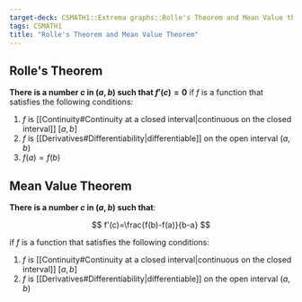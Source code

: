 ```yaml
---
target-deck: CSMATH1::Extrema graphs::Rolle's Theorem and Mean Value theorem
tags: CSMATH1
title: "Rolle's Theorem and Mean Value Theorem"
---
```


## Rolle's Theorem

**There is a number $c$ in $(a,b)$ such that $f'(c)=0$** if $f$ is a function that satisfies the following conditions:
1. $f$ is [[Continuity#Continuity at a closed interval|continuous on the closed interval]] $[a,b]$
2. $f$ is [[Derivatives#Differentiability|differentiable]] on the open interval $(a,b)$
3. $f(a)=f(b)$
<!--ID: 1710954144252-->

## Mean Value Theorem

**There is a number $c$ in $(a,b)$ such that**:

$$
f'(c)=\frac{f(b)-f(a)}{b-a}
$$

if $f$ is a function that satisfies the following conditions:

1. $f$ is [[Continuity#Continuity at a closed interval|continuous on the closed interval]] $[a,b]$
2. $f$ is [[Derivatives#Differentiability|differentiable]] on the open interval $(a,b)$
<!--ID: 1710954144259-->
